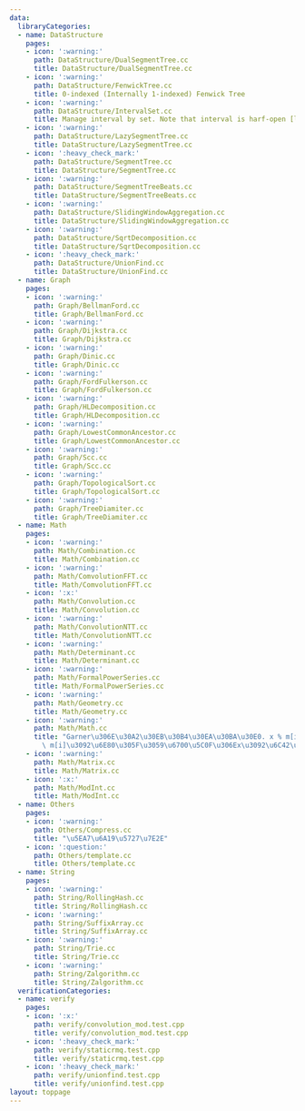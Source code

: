 ```yaml
---
data:
  libraryCategories:
  - name: DataStructure
    pages:
    - icon: ':warning:'
      path: DataStructure/DualSegmentTree.cc
      title: DataStructure/DualSegmentTree.cc
    - icon: ':warning:'
      path: DataStructure/FenwickTree.cc
      title: 0-indexed (Internally 1-indexed) Fenwick Tree
    - icon: ':warning:'
      path: DataStructure/IntervalSet.cc
      title: Manage interval by set. Note that interval is harf-open [l,r).
    - icon: ':warning:'
      path: DataStructure/LazySegmentTree.cc
      title: DataStructure/LazySegmentTree.cc
    - icon: ':heavy_check_mark:'
      path: DataStructure/SegmentTree.cc
      title: DataStructure/SegmentTree.cc
    - icon: ':warning:'
      path: DataStructure/SegmentTreeBeats.cc
      title: DataStructure/SegmentTreeBeats.cc
    - icon: ':warning:'
      path: DataStructure/SlidingWindowAggregation.cc
      title: DataStructure/SlidingWindowAggregation.cc
    - icon: ':warning:'
      path: DataStructure/SqrtDecomposition.cc
      title: DataStructure/SqrtDecomposition.cc
    - icon: ':heavy_check_mark:'
      path: DataStructure/UnionFind.cc
      title: DataStructure/UnionFind.cc
  - name: Graph
    pages:
    - icon: ':warning:'
      path: Graph/BellmanFord.cc
      title: Graph/BellmanFord.cc
    - icon: ':warning:'
      path: Graph/Dijkstra.cc
      title: Graph/Dijkstra.cc
    - icon: ':warning:'
      path: Graph/Dinic.cc
      title: Graph/Dinic.cc
    - icon: ':warning:'
      path: Graph/FordFulkerson.cc
      title: Graph/FordFulkerson.cc
    - icon: ':warning:'
      path: Graph/HLDecomposition.cc
      title: Graph/HLDecomposition.cc
    - icon: ':warning:'
      path: Graph/LowestCommonAncestor.cc
      title: Graph/LowestCommonAncestor.cc
    - icon: ':warning:'
      path: Graph/Scc.cc
      title: Graph/Scc.cc
    - icon: ':warning:'
      path: Graph/TopologicalSort.cc
      title: Graph/TopologicalSort.cc
    - icon: ':warning:'
      path: Graph/TreeDiamiter.cc
      title: Graph/TreeDiamiter.cc
  - name: Math
    pages:
    - icon: ':warning:'
      path: Math/Combination.cc
      title: Math/Combination.cc
    - icon: ':warning:'
      path: Math/ComvolutionFFT.cc
      title: Math/ComvolutionFFT.cc
    - icon: ':x:'
      path: Math/Convolution.cc
      title: Math/Convolution.cc
    - icon: ':warning:'
      path: Math/ConvolutionNTT.cc
      title: Math/ConvolutionNTT.cc
    - icon: ':warning:'
      path: Math/Determinant.cc
      title: Math/Determinant.cc
    - icon: ':warning:'
      path: Math/FormalPowerSeries.cc
      title: Math/FormalPowerSeries.cc
    - icon: ':warning:'
      path: Math/Geometry.cc
      title: Math/Geometry.cc
    - icon: ':warning:'
      path: Math/Math.cc
      title: "Garner\u306E\u30A2\u30EB\u30B4\u30EA\u30BA\u30E0. x % m[i] == b[i] %\
        \ m[i]\u3092\u6E80\u305F\u3059\u6700\u5C0F\u306Ex\u3092\u6C42\u3081\u308B."
    - icon: ':warning:'
      path: Math/Matrix.cc
      title: Math/Matrix.cc
    - icon: ':x:'
      path: Math/ModInt.cc
      title: Math/ModInt.cc
  - name: Others
    pages:
    - icon: ':warning:'
      path: Others/Compress.cc
      title: "\u5EA7\u6A19\u5727\u7E2E"
    - icon: ':question:'
      path: Others/template.cc
      title: Others/template.cc
  - name: String
    pages:
    - icon: ':warning:'
      path: String/RollingHash.cc
      title: String/RollingHash.cc
    - icon: ':warning:'
      path: String/SuffixArray.cc
      title: String/SuffixArray.cc
    - icon: ':warning:'
      path: String/Trie.cc
      title: String/Trie.cc
    - icon: ':warning:'
      path: String/Zalgorithm.cc
      title: String/Zalgorithm.cc
  verificationCategories:
  - name: verify
    pages:
    - icon: ':x:'
      path: verify/convolution_mod.test.cpp
      title: verify/convolution_mod.test.cpp
    - icon: ':heavy_check_mark:'
      path: verify/staticrmq.test.cpp
      title: verify/staticrmq.test.cpp
    - icon: ':heavy_check_mark:'
      path: verify/unionfind.test.cpp
      title: verify/unionfind.test.cpp
layout: toppage
---
```

